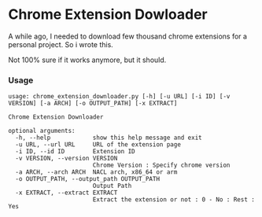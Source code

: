 # Chrome Extension Dowloader
A while ago, I needed to download few thousand chrome extensions for a personal project.
So i wrote this.

Not 100% sure if it works anymore, but it should.


### Usage
```
usage: chrome_extension_downloader.py [-h] [-u URL] [-i ID] [-v VERSION] [-a ARCH] [-o OUTPUT_PATH] [-x EXTRACT]

Chrome Extension Downloader

optional arguments:
  -h, --help            show this help message and exit
  -u URL, --url URL     URL of the extension page
  -i ID, --id ID        Extension ID
  -v VERSION, --version VERSION
                        Chrome Version : Specify chrome version
  -a ARCH, --arch ARCH  NACL arch, x86_64 or arm
  -o OUTPUT_PATH, --output_path OUTPUT_PATH
                        Output Path
  -x EXTRACT, --extract EXTRACT
                        Extract the extension or not : 0 - No : Rest : Yes
```